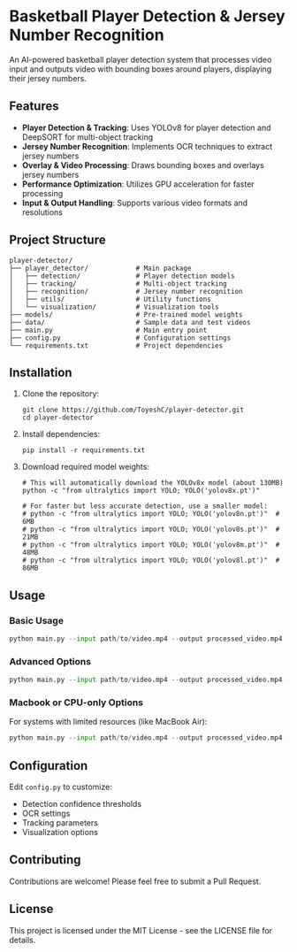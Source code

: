 # Basketball Player Detection & Jersey Number Recognition

An AI-powered basketball player detection system that processes video input and outputs video with bounding boxes around players, displaying their jersey numbers.

## Features

- **Player Detection & Tracking**: Uses YOLOv8 for player detection and DeepSORT for multi-object tracking
- **Jersey Number Recognition**: Implements OCR techniques to extract jersey numbers
- **Overlay & Video Processing**: Draws bounding boxes and overlays jersey numbers
- **Performance Optimization**: Utilizes GPU acceleration for faster processing
- **Input & Output Handling**: Supports various video formats and resolutions

## Project Structure

```
player-detector/
├── player_detector/            # Main package
│   ├── detection/              # Player detection models
│   ├── tracking/               # Multi-object tracking
│   ├── recognition/            # Jersey number recognition
│   ├── utils/                  # Utility functions
│   └── visualization/          # Visualization tools
├── models/                     # Pre-trained model weights
├── data/                       # Sample data and test videos
├── main.py                     # Main entry point
├── config.py                   # Configuration settings
└── requirements.txt            # Project dependencies
```

## Installation

1. Clone the repository:
   ```
   git clone https://github.com/ToyeshC/player-detector.git
   cd player-detector
   ```

2. Install dependencies:
   ```
   pip install -r requirements.txt
   ```

3. Download required model weights:
   ```
   # This will automatically download the YOLOv8x model (about 130MB)
   python -c "from ultralytics import YOLO; YOLO('yolov8x.pt')"
   
   # For faster but less accurate detection, use a smaller model:
   # python -c "from ultralytics import YOLO; YOLO('yolov8n.pt')"  # 6MB
   # python -c "from ultralytics import YOLO; YOLO('yolov8s.pt')"  # 21MB
   # python -c "from ultralytics import YOLO; YOLO('yolov8m.pt')"  # 48MB
   # python -c "from ultralytics import YOLO; YOLO('yolov8l.pt')"  # 86MB
   ```

## Usage

### Basic Usage

```python
python main.py --input path/to/video.mp4 --output processed_video.mp4
```

### Advanced Options

```python
python main.py --input path/to/video.mp4 --output processed_video.mp4 --conf 0.5 --device 0 --optimization onnx
```

### Macbook or CPU-only Options

For systems with limited resources (like MacBook Air):

```python
python main.py --input path/to/video.mp4 --output processed_video.mp4 --model yolov8n.pt --conf 0.5 --device cpu --frame-skip 3 --no-display
```

## Configuration

Edit `config.py` to customize:
- Detection confidence thresholds
- OCR settings
- Tracking parameters
- Visualization options

## Contributing

Contributions are welcome! Please feel free to submit a Pull Request.

## License

This project is licensed under the MIT License - see the LICENSE file for details.
